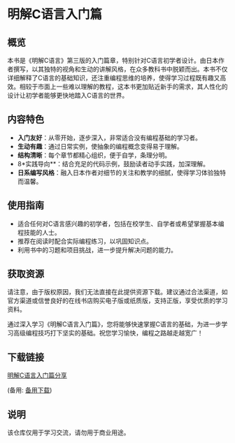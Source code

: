 # 明解C语言入门篇

## 概览

本书是《明解C语言》第三版的入门篇章，特别针对C语言初学者设计。由日本作者撰写，以其独特的视角和生动的讲解风格，在众多教科书中脱颖而出。本书不仅详细解释了C语言的基础知识，还注重编程思维的培养，使得学习过程既有趣又高效。相较于市面上一些难以理解的教程，这本书更加贴近新手的需求，其人性化的设计让初学者能够更快地踏入C语言的世界。

## 内容特色

- **入门友好**：从零开始，逐步深入，非常适合没有编程基础的学习者。
- **生动有趣**：通过日常实例，使抽象的编程概念变得易于理解。
- **结构清晰**：每个章节都精心组织，便于自学，条理分明。
- 8*实践导向**：结合充足的代码示例，鼓励读者动手实践，加深理解。
- **日系编写风格**：融入日本作者对细节的关注和教学的细腻，使得学习体验独特而温馨。

## 使用指南

- 适合任何对C语言感兴趣的初学者，包括在校学生、自学者或希望掌握基本编程技能的人士。
- 推荐在阅读时配合实际编程练习，以巩固知识点。
- 利用书中的习题和项目挑战，进一步提升解决问题的能力。

## 获取资源

请注意，由于版权原因，我们无法直接在此提供资源下载。建议通过合法渠道，如官方渠道或信誉良好的在线书店购买电子版或纸质版，支持正版，享受优质的学习资料。

通过深入学习《明解C语言入门篇》，您将能够快速掌握C语言的基础，为进一步学习高级编程技巧打下坚实的基础。祝您学习愉快，编程之路越走越宽广！

## 下载链接
[明解C语言入门篇分享](https://pan.quark.cn/s/d191831dc712) 

(备用: [备用下载](https://pan.baidu.com/s/1loDukxI6-aQ7CPEKXZijYw?pwd=1234))

## 说明

该仓库仅用于学习交流，请勿用于商业用途。
